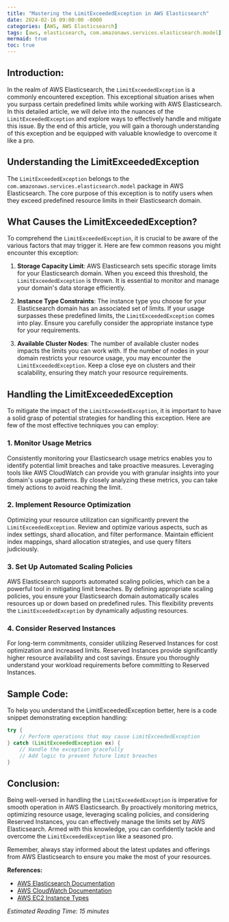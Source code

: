 ```yaml
---
title: "Mastering the LimitExceededException in AWS Elasticsearch"
date: 2024-02-16 09:00:00 -0000
categories: [AWS, AWS Elasticsearch]
tags: [aws, elasticsearch, com.amazonaws.services.elasticsearch.model]
mermaid: true
toc: true
---
```



## Introduction:
In the realm of AWS Elasticsearch, the `LimitExceededException` is a commonly encountered exception. This exceptional situation arises when you surpass certain predefined limits while working with AWS Elasticsearch. In this detailed article, we will delve into the nuances of the `LimitExceededException` and explore ways to effectively handle and mitigate this issue. By the end of this article, you will gain a thorough understanding of this exception and be equipped with valuable knowledge to overcome it like a pro.

## Understanding the LimitExceededException
The `LimitExceededException` belongs to the `com.amazonaws.services.elasticsearch.model` package in AWS Elasticsearch. The core purpose of this exception is to notify users when they exceed predefined resource limits in their Elasticsearch domain.

## What Causes the LimitExceededException?
To comprehend the `LimitExceededException`, it is crucial to be aware of the various factors that may trigger it. Here are few common reasons you might encounter this exception:

1. **Storage Capacity Limit**: AWS Elasticsearch sets specific storage limits for your Elasticsearch domain. When you exceed this threshold, the `LimitExceededException` is thrown. It is essential to monitor and manage your domain's data storage efficiently.

2. **Instance Type Constraints**: The instance type you choose for your Elasticsearch domain has an associated set of limits. If your usage surpasses these predefined limits, the `LimitExceededException` comes into play. Ensure you carefully consider the appropriate instance type for your requirements.

3. **Available Cluster Nodes**: The number of available cluster nodes impacts the limits you can work with. If the number of nodes in your domain restricts your resource usage, you may encounter the `LimitExceededException`. Keep a close eye on clusters and their scalability, ensuring they match your resource requirements.

## Handling the LimitExceededException
To mitigate the impact of the `LimitExceededException`, it is important to have a solid grasp of potential strategies for handling this exception. Here are few of the most effective techniques you can employ:

### 1. Monitor Usage Metrics
Consistently monitoring your Elasticsearch usage metrics enables you to identify potential limit breaches and take proactive measures. Leveraging tools like AWS CloudWatch can provide you with granular insights into your domain's usage patterns. By closely analyzing these metrics, you can take timely actions to avoid reaching the limit.

### 2. Implement Resource Optimization
Optimizing your resource utilization can significantly prevent the `LimitExceededException`. Review and optimize various aspects, such as index settings, shard allocation, and filter performance. Maintain efficient index mappings, shard allocation strategies, and use query filters judiciously.

### 3. Set Up Automated Scaling Policies
AWS Elasticsearch supports automated scaling policies, which can be a powerful tool in mitigating limit breaches. By defining appropriate scaling policies, you ensure your Elasticsearch domain automatically scales resources up or down based on predefined rules. This flexibility prevents the `LimitExceededException` by dynamically adjusting resources.

### 4. Consider Reserved Instances
For long-term commitments, consider utilizing Reserved Instances for cost optimization and increased limits. Reserved Instances provide significantly higher resource availability and cost savings. Ensure you thoroughly understand your workload requirements before committing to Reserved Instances.

## Sample Code:
To help you understand the LimitExceededException better, here is a code snippet demonstrating exception handling:

```java
try {
    // Perform operations that may cause LimitExceededException
} catch (LimitExceededException ex) {
    // Handle the exception gracefully
    // Add logic to prevent future limit breaches
}
```

## Conclusion:
Being well-versed in handling the `LimitExceededException` is imperative for smooth operation in AWS Elasticsearch. By proactively monitoring metrics, optimizing resource usage, leveraging scaling policies, and considering Reserved Instances, you can effectively manage the limits set by AWS Elasticsearch. Armed with this knowledge, you can confidently tackle and overcome the `LimitExceededException` like a seasoned pro.

Remember, always stay informed about the latest updates and offerings from AWS Elasticsearch to ensure you make the most of your resources.

**References:**
- [AWS Elasticsearch Documentation](https://docs.aws.amazon.com/elasticsearch-service/latest/developerguide/what-is-amazon-elasticsearch-service.html)
- [AWS CloudWatch Documentation](https://docs.aws.amazon.com/AmazonCloudWatch/latest/monitoring/WhatIsCloudWatch.html)
- [AWS EC2 Instance Types](https://aws.amazon.com/ec2/instance-types/)

*Estimated Reading Time: 15 minutes*
